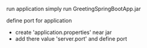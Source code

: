 run application 
 simply run GreetingSpringBootApp.jar
 
define port for application
 * create 'application.properties' near jar
 * add there value 'server.port' and define port